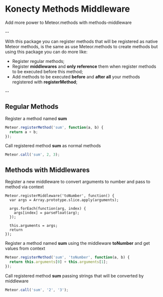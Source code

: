 # Konecty Methods Middleware

Add more power to Meteor.methods with methods-middleware

--

With this package you can register methods that will be registered as native Meteor methods, is the same as use Meteor.methods to create methods but using this package you can do more like:

- Register regular methods;
- Register **middlewares** and **only reference** them when register methods to be executed before this method;
- Add methods to be executed **before** and **after all** your methods registered with **registerMethod**;

--

## Regular Methods
Register a method named **sum**
```javascript
Meteor.registerMethod('sum', function(a, b) {
  return a + b;
});
```

Call registered method **sum** as normal methods
```javascript
Meteor.call('sum', 2, 3);
```

## Methods with Middlewares
Register a new middleware to convert arguments to number and pass to method via context
```jasvascript
Meteor.registerMiddleware('toNumber', function() {
  var args = Array.prototype.slice.apply(arguments);

  args.forEach(function(arg, index) {
    args[index] = parseFloat(arg);
  });

  this.arguments = args;
  return
});
```
Register a method named **sum** using the middleware **toNumber** and get values from context
```javascript
Meteor.registerMethod('sum', 'toNumber', function(a, b) {
  return this.arguments[0] + this.arguments[1];
});
```

Call registered method **sum** passing strings that will be converted by middleware
```javascript
Meteor.call('sum', '2', '3');
```
